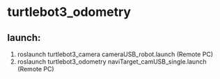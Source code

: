 # turtlebot3_odometry

## launch:
1.  roslaunch turtlebot3_camera cameraUSB_robot.launch (Remote PC)
2.  roslaunch turtlebot3_odometry naviTarget_camUSB_single.launch  (Remote PC)
